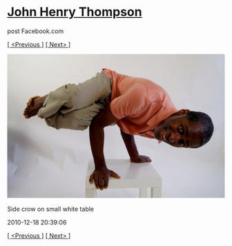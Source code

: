 # [John Henry Thompson](../README.md)
post Facebook.com

[[ <Previous ]](2010-12-18-1.md) [[ Next> ]](2010-12-18-3.md)

[![](../media/2010-12-18/Fam-2010-Side-crow-on-small-white-table.jpg)](../README.md)

Side crow on small white table

2010-12-18 20:39:06

[[ <Previous ]](2010-12-18-1.md) [[ Next> ]](2010-12-18-3.md)